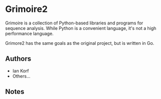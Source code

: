 Grimoire2
=========

Grimoire is a collection of Python-based libraries and programs for sequence analysis.
While Python is a convenient language, it's not a high performance language.

Grimore2 has the same goals as the original project, but is written in Go.

Authors
-------

+ Ian Korf
+ Others...

Notes
-----

